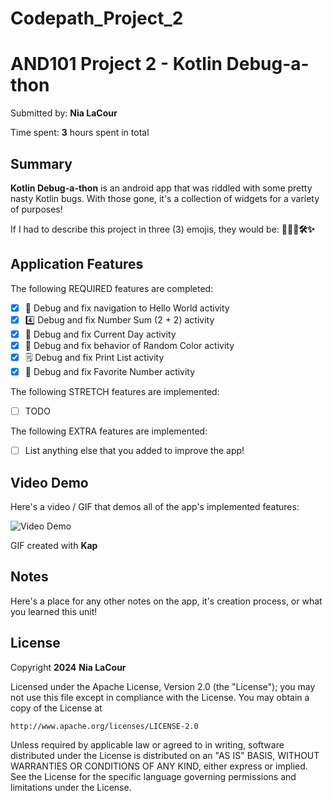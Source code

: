 # Codepath_Project_2
<!-- (This is a comment) INSTRUCTIONS: Go through this page and fill out any **bolded** entries with their correct values.-->

# AND101 Project 2 - Kotlin Debug-a-thon

Submitted by: **Nia LaCour**

Time spent: **3** hours spent in total

## Summary

**Kotlin Debug-a-thon** is an android app that was riddled with some pretty nasty Kotlin bugs.  With those gone, it's a collection of widgets for a variety of purposes!

If I had to describe this project in three (3) emojis, they would be: **👩🏽‍🔧🛠️✨**

## Application Features

<!-- (This is a comment) Please be sure to change the [ ] to [x] for any features you completed.  If a feature is not checked [x], you might miss the points for that item! -->

The following REQUIRED features are completed:

- [x] 👋 Debug and fix navigation to Hello World activity
- [x] 4️⃣ Debug and fix Number Sum (2 + 2) activity
- [x] 📅 Debug and fix Current Day activity 
- [x] 🌈 Debug and fix behavior of Random Color activity
- [x] 🗒️ Debug and fix Print List activity
- [x] 💯 Debug and fix Favorite Number activity

The following STRETCH features are implemented:

- [ ] TODO

The following EXTRA features are implemented:

- [ ] List anything else that you added to improve the app!

## Video Demo

Here's a video / GIF that demos all of the app's implemented features:

<img src= http://i.imgur.com/link/to/your/gif/file.gif](https://imgur.com/a/XRqsKDE) title='Video Demo' width='' alt='Video Demo' />

GIF created with **Kap**

<!-- Recommended tools:
- [Kap](https://getkap.co/) for macOS
- [ScreenToGif](https://www.screentogif.com/) for Windows
- [peek](https://github.com/phw/peek) for Linux. -->

## Notes

Here's a place for any other notes on the app, it's creation process, or what you learned this unit!

## License

Copyright **2024** **Nia LaCour**

Licensed under the Apache License, Version 2.0 (the "License");
you may not use this file except in compliance with the License.
You may obtain a copy of the License at

    http://www.apache.org/licenses/LICENSE-2.0

Unless required by applicable law or agreed to in writing, software
distributed under the License is distributed on an "AS IS" BASIS,
WITHOUT WARRANTIES OR CONDITIONS OF ANY KIND, either express or implied.
See the License for the specific language governing permissions and
limitations under the License.
